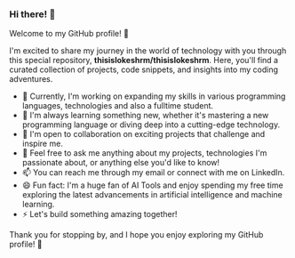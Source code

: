 ### Hi there! 👋

Welcome to my GitHub profile! 🌟

I'm excited to share my journey in the world of technology with you through this special repository, **thisislokeshrm/thisislokeshrm**. Here, you'll find a curated collection of projects, code snippets, and insights into my coding adventures.

- 🔭 Currently, I'm working on expanding my skills in various programming languages, technologies and also a fulltime student.
- 🌱 I'm always learning something new, whether it's mastering a new programming language or diving deep into a cutting-edge technology.
- 👯 I'm open to collaboration on exciting projects that challenge and inspire me.
- 💬 Feel free to ask me anything about my projects, technologies I'm passionate about, or anything else you'd like to know!
- 📫 You can reach me through my email or connect with me on LinkedIn.
- 😄 Fun fact: I'm a huge fan of AI Tools and enjoy spending my free time exploring the latest advancements in artificial intelligence and machine learning.
- ⚡ Let's build something amazing together!

Thank you for stopping by, and I hope you enjoy exploring my GitHub profile! 🚀
